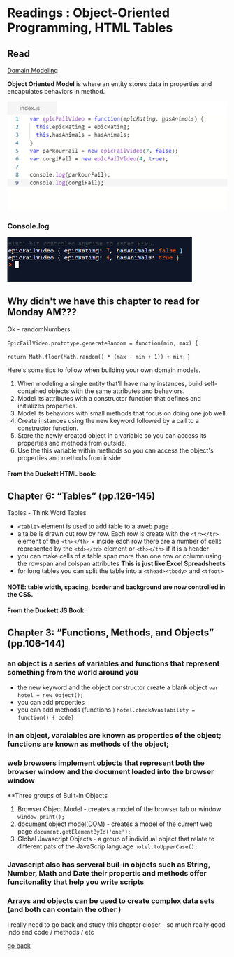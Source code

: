 # Readings : Object-Oriented Programming, HTML Tables


## Read
[Domain Modeling](https://github.com/codefellows/domain_modeling#domain-modeling)

**Object Oriented Model** is where an entity stores data in properties and encapulates behaviors in method.

<img src = 'images/replitcode.PNG'>

### Console.log

<img src ='images/repllconsole1.PNG'>

## Why didn't we have this chapter to read for Monday AM??? 
Ok - randomNumbers

`EpicFailVideo.prototype.generateRandom = function(min, max) {`
  
  `return Math.floor(Math.random() * (max - min + 1)) + min;`
`}`


Here's some tips to follow when building your own domain models.

1. When modeling a single entity that'll have many instances, build self-contained objects with the same attributes and behaviors.
1. Model its attributes with a constructor function that defines and initializes properties.
1. Model its behaviors with small methods that focus on doing one job well.
1. Create instances using the new keyword followed by a call to a constructor function.
1. Store the newly created object in a variable so you can access its properties and methods from outside.
1. Use the this variable within methods so you can access the object's properties and methods from inside.

#### From the Duckett HTML book:

## Chapter 6: “Tables” (pp.126-145)

Tables - Think Word Tables
- `<table>` element is used to add table to a aweb page
- a talbe is drawn out row by row. Each row is create with the `<tr></tr>` element of the `<th></th>`
= inside each row there are a number of cells represented by the `<td></td>` element or `<th></th>` if it is a header
- you can make cells of a table span more than one row or column using the rowspan and colspan attributes **This is just like Excel Spreadsheets**
- for long tables you can split the table into a `<thead><tbody>` and `<tfoot>`

#### NOTE: table width, spacing, border and background are now controlled in the CSS.


#### From the Duckett JS Book:

## Chapter 3: “Functions, Methods, and Objects” (pp.106-144)


### an object is a series of variables and functions that represent something from the world around you
- the new keyword and the object constructor create a blank object `var hotel = new Object();`
- you can add properties
- you can add methods (functions ) `hotel.checkAvailability = function() { code}`

### in an object, varaiables are known as properties of the object; functions are known as methods of the object;

### web browsers implement objects that represent both the browser window and the document loaded into the browser window

**Three groups of Built-in Objects
1. Browser Object Model - creates a model of the browser tab or window `window.print();`
1. document object model(DOM) - creates a model of the current web page `document.getElementById('one');`
1. Global Javascript Objects - a group of individual object that relate to different pats of the JavaScrip language `hotel.toUpperCase();`

### Javascript also has serveral buil-in objects such as String, Number, Math and Date  their propertis and methods offer funcitonality that help you write scripts

### Arrays and objects can be used to create complex data sets (and both can contain the other )

I really need to go back and study this chapter closer - so much really good indo and code / methods / etc

[go back](../README.md)